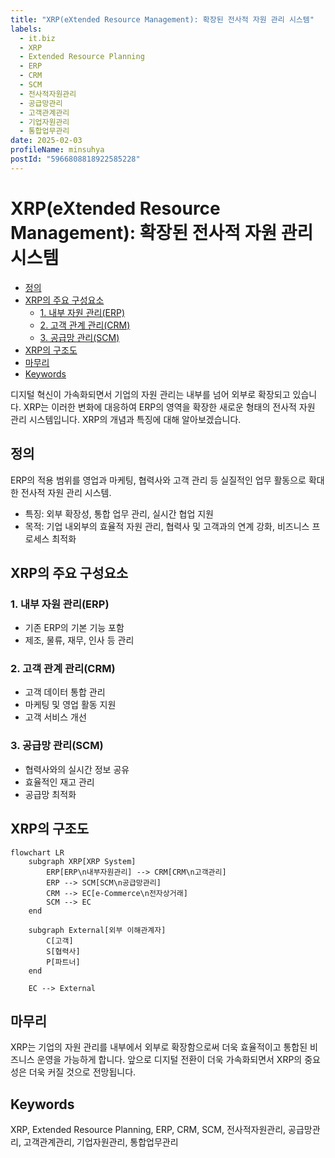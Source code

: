 ```yaml
---
title: "XRP(eXtended Resource Management): 확장된 전사적 자원 관리 시스템"
labels:
  - it.biz
  - XRP
  - Extended Resource Planning
  - ERP
  - CRM
  - SCM
  - 전사적자원관리
  - 공급망관리
  - 고객관계관리
  - 기업자원관리
  - 통합업무관리
date: 2025-02-03
profileName: minsuhya
postId: "5966808818922585228"
---
```


# XRP(eXtended Resource Management): 확장된 전사적 자원 관리 시스템

<!-- mtoc-start -->

- [정의](#정의)
- [XRP의 주요 구성요소](#xrp의-주요-구성요소)
  - [1. 내부 자원 관리(ERP)](#1-내부-자원-관리erp)
  - [2. 고객 관계 관리(CRM)](#2-고객-관계-관리crm)
  - [3. 공급망 관리(SCM)](#3-공급망-관리scm)
- [XRP의 구조도](#xrp의-구조도)
- [마무리](#마무리)
- [Keywords](#keywords)

<!-- mtoc-end -->

디지털 혁신이 가속화되면서 기업의 자원 관리는 내부를 넘어 외부로 확장되고 있습니다. XRP는 이러한 변화에 대응하여 ERP의 영역을 확장한 새로운 형태의 전사적 자원 관리 시스템입니다. XRP의 개념과 특징에 대해 알아보겠습니다.

## 정의

ERP의 적용 범위를 영업과 마케팅, 협력사와 고객 관리 등 실질적인 업무 활동으로 확대한 전사적 자원 관리 시스템.

- 특징: 외부 확장성, 통합 업무 관리, 실시간 협업 지원
- 목적: 기업 내외부의 효율적 자원 관리, 협력사 및 고객과의 연계 강화, 비즈니스 프로세스 최적화

## XRP의 주요 구성요소

### 1. 내부 자원 관리(ERP)

- 기존 ERP의 기본 기능 포함
- 제조, 물류, 재무, 인사 등 관리

### 2. 고객 관계 관리(CRM)

- 고객 데이터 통합 관리
- 마케팅 및 영업 활동 지원
- 고객 서비스 개선

### 3. 공급망 관리(SCM)

- 협력사와의 실시간 정보 공유
- 효율적인 재고 관리
- 공급망 최적화

## XRP의 구조도

```mermaid
flowchart LR
    subgraph XRP[XRP System]
        ERP[ERP\n내부자원관리] --> CRM[CRM\n고객관리]
        ERP --> SCM[SCM\n공급망관리]
        CRM --> EC[e-Commerce\n전자상거래]
        SCM --> EC
    end

    subgraph External[외부 이해관계자]
        C[고객]
        S[협력사]
        P[파트너]
    end

    EC --> External
```

## 마무리

XRP는 기업의 자원 관리를 내부에서 외부로 확장함으로써 더욱 효율적이고 통합된 비즈니스 운영을 가능하게 합니다. 앞으로 디지털 전환이 더욱 가속화되면서 XRP의 중요성은 더욱 커질 것으로 전망됩니다.

## Keywords

XRP, Extended Resource Planning, ERP, CRM, SCM, 전사적자원관리, 공급망관리, 고객관계관리, 기업자원관리, 통합업무관리